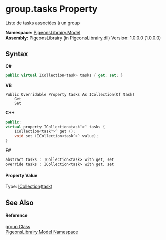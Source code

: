 # group.tasks Property 
 

Liste de tasks associées à un group

**Namespace:**&nbsp;<a href="740f9e4a-e251-715e-60bf-e906871d97b4">PigeonsLibrairy.Model</a><br />**Assembly:**&nbsp;PigeonsLibrairy (in PigeonsLibrairy.dll) Version: 1.0.0.0 (1.0.0.0)

## Syntax

**C#**<br />
``` C#
public virtual ICollection<task> tasks { get; set; }
```

**VB**<br />
``` VB
Public Overridable Property tasks As ICollection(Of task)
	Get
	Set
```

**C++**<br />
``` C++
public:
virtual property ICollection<task^>^ tasks {
	ICollection<task^>^ get ();
	void set (ICollection<task^>^ value);
}
```

**F#**<br />
``` F#
abstract tasks : ICollection<task> with get, set
override tasks : ICollection<task> with get, set
```


#### Property Value
Type: <a href="http://msdn2.microsoft.com/en-us/library/92t2ye13" target="_blank">ICollection</a>(<a href="ed7fd571-3ebd-bb10-4923-b1c31d5523f3">task</a>)

## See Also


#### Reference
<a href="30daa006-0f38-7d8e-5d44-43f8187b044c">group Class</a><br /><a href="740f9e4a-e251-715e-60bf-e906871d97b4">PigeonsLibrairy.Model Namespace</a><br />